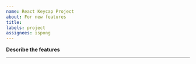 ```yaml
---
name: React Keycap Project
about: For new features
title:
labels: project
assignees: ispong
---
```


<!--
!!! New Features  !!!
-->
**Describe the features**


***